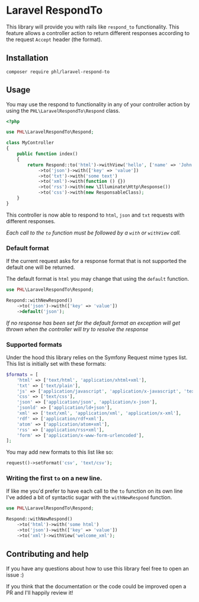 # Laravel RespondTo

This library will provide you with rails like `respond_to` functionality. This
feature allows a controller action to return different responses according to
the request `Accept` header (the format).

## Installation

```
composer require phl/laravel-respond-to
```

## Usage

You may use the respond to functionality in any of your controller action by
using the `PHL\LaravelRespondTo\Respond` class.

```php
<?php

use PHL\LaravelRespondTo\Respond;

class MyController
{
    public function index()
    {
        return Respond::to('html')->withView('hello', ['name' => 'John Doe'])
            ->to('json')->with(['key' => 'value'])
            ->to('txt')->with('some text')
            ->to('xml')->with(function () {})
            ->to('rss')->with(new \Illuminate\Http\Response())
            ->to('css')->with(new ResponsableClass);
    }
}
```

This controller is now able to respond to `html`, `json` and `txt` requests with
different responses.

*Each call to the `to` function must be followed by a `with` or `withView`
call.*

### Default format

If the current request asks for a response format that is not supported
the default one will be returned.

The default format is `html` you may change that using the `default` function.

```php
use PHL\LaravelRespondTo\Respond;

Respond::withNewRespond()
    ->to('json')->with(['key' => 'value'])
    ->default('json');
```

*If no response has been set for the default format an exception will get 
thrown when the controller will try to resolve the response*

### Supported formats

Under the hood this library relies on the Symfony Request mime types list. This
list is initially set with these formats:

```php
$formats = [
    'html' => ['text/html', 'application/xhtml+xml'],
    'txt' => ['text/plain'],
    'js' => ['application/javascript', 'application/x-javascript', 'text/javascript'],
    'css' => ['text/css'],
    'json' => ['application/json', 'application/x-json'],
    'jsonld' => ['application/ld+json'],
    'xml' => ['text/xml', 'application/xml', 'application/x-xml'],
    'rdf' => ['application/rdf+xml'],
    'atom' => ['application/atom+xml'],
    'rss' => ['application/rss+xml'],
    'form' => ['application/x-www-form-urlencoded'],
];
```

You may add new formats to this list like so:

```php
request()->setFormat('csv', 'text/csv');
```

### Writing the first `to` on a new line.

If like me you'd prefer to have each call to the `to` function on its own line
I've added a bit of syntactic sugar with the `withNewRespond` function.

```php
use PHL\LaravelRespondTo\Respond;

Respond::withNewRespond()
    ->to('html')->with('some html')
    ->to('json')->with(['key' => 'value'])
    ->to('xml')->withView('welcome_xml');
```

## Contributing and help

If you have any questions about how to use this library feel free to open
an issue :)

If you think that the documentation or the code could be improved open a PR
and I'll happily review it!
